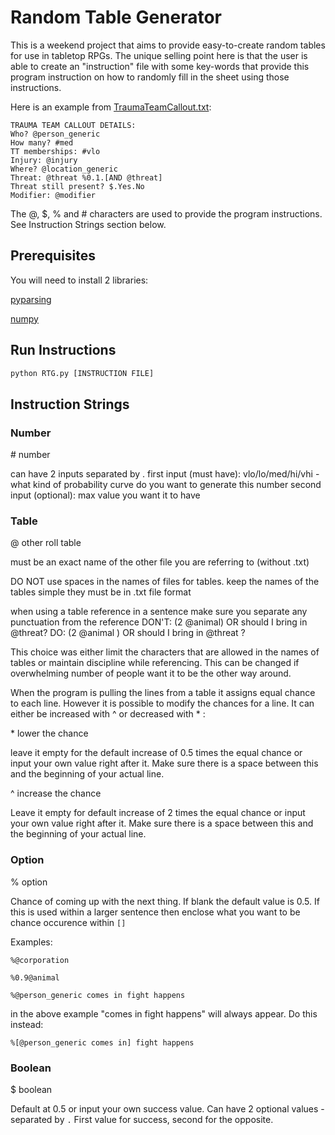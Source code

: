 # Random Table Generator

This is a weekend project that aims to provide easy-to-create random tables for use in tabletop RPGs. The unique selling point here is that the user is able to create an "instruction" file with some key-words that provide this program instruction on how to randomly fill in the sheet using those instructions.

Here is an example from [TraumaTeamCallout.txt](TraumaTeamCallout.txt):

```
TRAUMA TEAM CALLOUT DETAILS:
Who? @person_generic
How many? #med
TT memberships: #vlo
Injury: @injury
Where? @location_generic
Threat: @threat %0.1.[AND @threat]
Threat still present? $.Yes.No
Modifier: @modifier
```
The @, $, % and # characters are used to provide the program instructions. See Instruction Strings section below.

## Prerequisites

You will need to install 2 libraries:

[pyparsing](https://pypi.org/project/pyparsing/)

[numpy](https://numpy.org)


## Run Instructions

```python
python RTG.py [INSTRUCTION FILE]
```

## Instruction Strings

### Number
\# number

can have 2 inputs separated by .
first input (must have): vlo/lo/med/hi/vhi - what kind of probability curve do you want to generate this number
second input (optional): max value you want it to have

### Table
@ other roll table

must be an exact name of the other file you are referring to (without .txt)

DO NOT use spaces in the names of files for tables.
keep the names of the tables simple
they must be in .txt file format

when using a table reference in a sentence make sure you separate any punctuation from the reference
DON'T: (2 @animal) OR should I bring in @threat?
DO: (2 @animal ) OR should I bring in @threat ?

This choice was either limit the characters that are allowed in the names of tables or maintain discipline while referencing.
This can be changed if overwhelming number of people want it to be the other way around.

When the program is pulling the lines from a table it assigns equal chance to each line. However it is possible to modify the chances for a line. It can either be increased with ^ or decreased with * :

\* lower the chance

leave it empty for the default increase of 0.5 times the equal chance or input your own value right after it. Make sure there is a space between this and the beginning of your actual line.


^ increase the chance

Leave it empty for default increase of 2 times the equal chance or input your own value right after it. Make sure there is a space between this and the beginning of your actual line.


### Option
% option

Chance of coming up with the next thing. If blank the default value is 0.5. If this is used within a larger sentence then enclose what you want to be chance occurence within ```[]```

Examples:

```%@corporation```

```%0.9@animal```

```%@person_generic comes in fight happens```

in the above example "comes in fight happens" will always appear. Do this instead:

```%[@person_generic comes in] fight happens```





### Boolean

$ boolean

Default at 0.5 or input your own success value. Can have 2 optional values - separated by ```.```
First value for success, second for the opposite.

